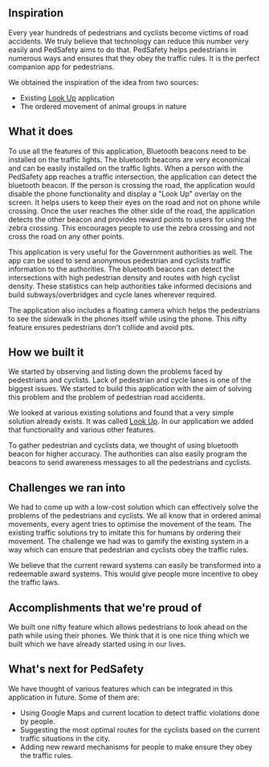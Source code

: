 ## Inspiration

Every year hundreds of pedestrians and cyclists become victims of road accidents. We truly believe that technology can reduce this number very easily and PedSafety aims to do that. PedSafety helps pedestrians in numerous ways and ensures that they obey the traffic rules. It is the perfect companion app for pedestrians.

We obtained the inspiration of the idea from two sources:

- Existing [Look Up](https://devpost.com/software/look-up) application
- The ordered movement of animal groups in nature

## What it does

To use all the features of this application, Bluetooth beacons need to be installed on the traffic lights. The bluetooth beacons are very economical and can be easily installed on the traffic lights.  When a person with the PedSafety app reaches a traffic intersection, the application can detect the bluetooth beacon. If the person is crossing the road, the application would disable the phone functionality and display a "Look Up" overlay on the screen. It helps users to keep their eyes on the road and not on phone while crossing. Once the user reaches the other side of the road, the application detects the other beacon and provides reward points to users for using the zebra crossing.
This encourages people to use the zebra crossing and not cross the road on any other points. 

This application is very useful for the Government authorities as well. The app can be used to send anonymous pedestrian and cyclists traffic information to the authorities. The bluetooth beacons can detect the intersections with high pedestrian density and routes with high cyclist density. These statistics can help authorities take informed decisions and build subways/overbridges and cycle lanes wherever required.

The application also includes a floating camera which helps the pedestrians to see the sidewalk in the phones itself while using the phone. This nifty feature ensures pedestrians don't collide and avoid pits. 


## How we built it

We started by observing and listing down the problems faced by pedestrians and cyclists. Lack of pedestrian and cycle lanes is one of the biggest issues. We started to build this application with the aim of solving this problem and the problem of pedestrian road accidents.

We looked at various existing solutions and found that a very simple solution already exists. It was called [Look Up](https://devpost.com/software/look-up). In our application we added that functionality and various other features.

To gather pedestrian and cyclists data, we thought of using bluetooth beacon for higher accuracy. The authorities can also easily program the beacons to send awareness messages to all the pedestrians and cyclists.

## Challenges we ran into

We had to come up with a low-cost solution which can effectively solve the problems of the pedestrians and cyclists. 
We all know that in ordered animal movements, every agent tries to optimise the movement of the team. The existing traffic solutions try to imitate this for humans by ordering their movement. The challenge we had was to gamify the existing system in a way which can ensure that pedestrian and cyclists obey the traffic rules.

We believe that the current reward systems can easily be transformed into a redeemable award systems. This would give people more incentive to obey the traffic laws.

## Accomplishments that we're proud of

We built one nifty feature which allows pedestrians to look ahead on the path while using their phones. We think that it is one nice thing which we built which we have already started using in our lives. 

## What's next for PedSafety

We have thought of various features which can be integrated in this application in future. Some of them are:

- Using Google Maps and current location to detect traffic violations done by people.
- Suggesting the most optimal routes for the cyclists based on the current traffic situations in the city.
- Adding new reward mechanisms for people to make ensure they obey the traffic rules.
